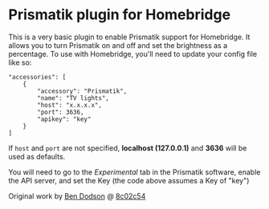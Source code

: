 # Prismatik plugin for Homebridge

This is a very basic plugin to enable Prismatik support for Homebridge. It allows you to turn Prismatik on and off and set the brightness as a percentage. To use with Homebridge, you'll need to update your config file like so:

	"accessories": [
        {
            "accessory": "Prismatik",
            "name": "TV lights",
            "host": "x.x.x.x",
            "port": 3636,
            "apikey": "key"
        }
    ]

If `host` and `port` are not specified, **localhost (127.0.0.1)** and **3636** will be used as defaults.

You will need to go to the _Experimental_ tab in the Prismatik software, enable the API server, and set the Key (the code above assumes a Key of "key")

Original work by [Ben Dodson](https://github.com/bendodson/) @ [8c02c54](https://github.com/bendodson/homebridge-prismatik/commit/8c02c542e540934ef62a6c90eead72a1c811f30c)